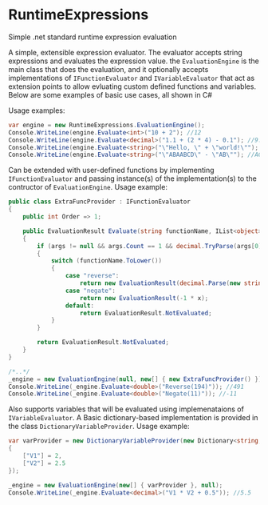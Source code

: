 # RuntimeExpressions
Simple .net standard runtime expression evaluation

A simple, extensible expression evaluator. The evaluator accepts string expressions and evaluates the expression value. the `EvaluationEngine` is the main class that does the evaluation, and it optionally accepts implementations of `IFunctionEvaluator` and `IVariableEvaluator` that act as extension points to allow evluating custom defined functions and variables.
Below are some examples of basic use cases, all shown in C#

Usage examples:
```cs
var engine = new RuntimeExpressions.EvaluationEngine();
Console.WriteLine(engine.Evaluate<int>("10 + 2"); //12
Console.WriteLine(engine.Evaluate<decimal>("1.1 + (2 * 4) - 0.1"); //9.0
Console.WriteLine(engine.Evaluate<string>("\"Hello, \" + \"world!\""); //Hello, world!
Console.WriteLine(engine.Evaluate<string>("\"ABAABCD\" - \"AB\""); //ACD
```

Can be extended with user-defined functions by implementing `IFunctionEvaluator` and passing instance(s) of the implementation(s) to the contructor of `EvaluationEngine`.
Usage example:
```cs
public class ExtraFuncProvider : IFunctionEvaluator
{
    public int Order => 1;

    public EvaluationResult Evaluate(string functionName, IList<object> args)
    {
        if (args != null && args.Count == 1 && decimal.TryParse(args[0].ToString(), out var x))
        {
            switch (functionName.ToLower())
            {
                case "reverse":
                    return new EvaluationResult(decimal.Parse(new string(x.ToString().Reverse().ToArray())));
                case "negate":
                    return new EvaluationResult(-1 * x);
                default:
                    return EvaluationResult.NotEvaluated;
            }
        }

        return EvaluationResult.NotEvaluated;
    }
}

/*..*/
_engine = new EvaluationEngine(null, new[] { new ExtraFuncProvider() });
Console.WriteLine(_engine.Evaluate<double>("Reverse(194)")); //491
Console.WriteLine(_engine.Evaluate<double>("Negate(11)")); //-11
```


Also supports variables that will be evaluated using implemenataions of `IVariableEvaluator`. A Basic dictionary-based implementation is provided in the class `DictionaryVariableProvider`. 
Usage example:
```cs
var varProvider = new DictionaryVariableProvider(new Dictionary<string, object>
{
    ["V1"] = 2,
    ["V2"] = 2.5
});

_engine = new EvaluationEngine(new[] { varProvider }, null);           
Console.WriteLine(_engine.Evaluate<decimal>("V1 * V2 + 0.5")); //5.5
```
